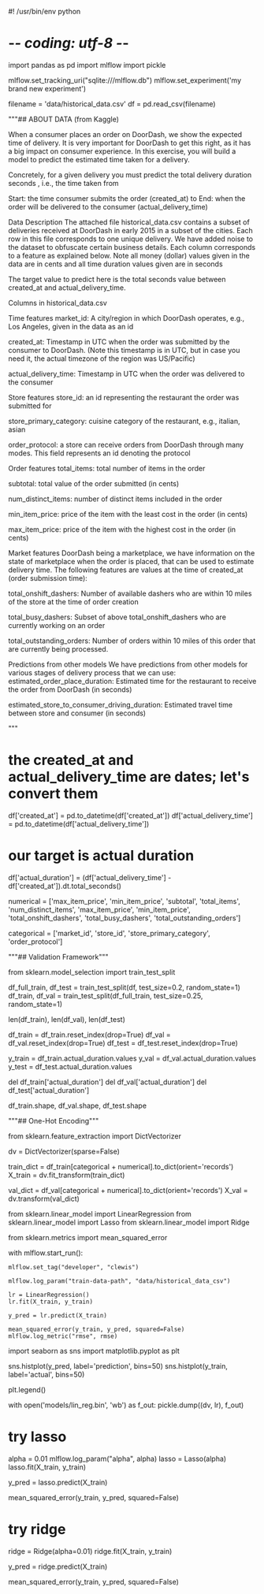 #! /usr/bin/env python
# -*- coding: utf-8 -*-

import pandas as pd
import mlflow
import pickle

mlflow.set_tracking_uri("sqlite:///mlflow.db")
mlflow.set_experiment('my brand new experiment')

filename = 'data/historical_data.csv'
df = pd.read_csv(filename)

"""## ABOUT DATA (from Kaggle)

When a consumer places an order on DoorDash, we show the expected time of delivery. It is very important for DoorDash to get this right, as it has a big impact on consumer experience. In this exercise, you will build a model to predict the estimated time taken for a delivery.

Concretely, for a given delivery you must predict the total delivery duration seconds , i.e., the time taken from

Start: the time consumer submits the order (created_at) to
End: when the order will be delivered to the consumer (actual_delivery_time)

Data Description
The attached file historical_data.csv contains a subset of deliveries received at DoorDash in early 2015 in a subset of the cities. Each row in this file corresponds to one unique delivery. We have added noise to the dataset to obfuscate certain business details. Each column corresponds to a feature as explained below. Note all money (dollar) values given in the data are in cents and all time duration values given are in seconds

The target value to predict here is the total seconds value between created_at and actual_delivery_time.

Columns in historical_data.csv

Time features
market_id: A city/region in which DoorDash operates, e.g., Los Angeles, given in the data as an id

created_at: Timestamp in UTC when the order was submitted by the consumer to DoorDash. (Note this timestamp is in UTC, but in case you need it, the actual timezone of the region was US/Pacific)

actual_delivery_time: Timestamp in UTC when the order was delivered to the consumer

Store features
store_id: an id representing the restaurant the order was submitted for

store_primary_category: cuisine category of the restaurant, e.g., italian, asian

order_protocol: a store can receive orders from DoorDash through many modes. This field represents an id denoting the protocol

Order features
total_items: total number of items in the order

subtotal: total value of the order submitted (in cents)

num_distinct_items: number of distinct items included in the order

min_item_price: price of the item with the least cost in the order (in cents)

max_item_price: price of the item with the highest cost in the order (in cents)

Market features
DoorDash being a marketplace, we have information on the state of marketplace when the order is placed, that can be used to estimate delivery time. The following features are values at the time of created_at (order submission time):

total_onshift_dashers: Number of available dashers who are within 10 miles of the store at the time of order creation

total_busy_dashers: Subset of above total_onshift_dashers who are currently working on an order

total_outstanding_orders: Number of orders within 10 miles of this order that are currently being processed.

Predictions from other models
We have predictions from other models for various stages of delivery process that we can use:
estimated_order_place_duration: Estimated time for the restaurant to receive the order from DoorDash (in seconds)

estimated_store_to_consumer_driving_duration: Estimated travel time between store and consumer (in seconds)

"""

# the created_at and actual_delivery_time are dates;  let's convert them
df['created_at'] = pd.to_datetime(df['created_at'])
df['actual_delivery_time'] = pd.to_datetime(df['actual_delivery_time'])

# our target is actual duration
df['actual_duration'] = (df['actual_delivery_time'] - df['created_at']).dt.total_seconds()


numerical = ['max_item_price', 'min_item_price', 'subtotal', 'total_items', 'num_distinct_items', 'max_item_price', 'min_item_price', 'total_onshift_dashers', 'total_busy_dashers', 'total_outstanding_orders']

categorical = ['market_id', 'store_id', 'store_primary_category', 'order_protocol']

"""## Validation Framework"""

from sklearn.model_selection import train_test_split

df_full_train, df_test = train_test_split(df, test_size=0.2, random_state=1)
df_train, df_val = train_test_split(df_full_train, test_size=0.25, random_state=1)

len(df_train), len(df_val), len(df_test)

df_train = df_train.reset_index(drop=True)
df_val = df_val.reset_index(drop=True)
df_test = df_test.reset_index(drop=True)

y_train = df_train.actual_duration.values
y_val = df_val.actual_duration.values
y_test = df_test.actual_duration.values

del df_train['actual_duration']
del df_val['actual_duration']
del df_test['actual_duration']

df_train.shape, df_val.shape, df_test.shape

"""## One-Hot Encoding"""

from sklearn.feature_extraction import DictVectorizer

dv = DictVectorizer(sparse=False)

train_dict = df_train[categorical + numerical].to_dict(orient='records')
X_train = dv.fit_transform(train_dict)

val_dict = df_val[categorical + numerical].to_dict(orient='records')
X_val = dv.transform(val_dict)

from sklearn.linear_model import LinearRegression
from sklearn.linear_model import Lasso
from sklearn.linear_model import Ridge

from sklearn.metrics import mean_squared_error


with mlflow.start_run():
    
    mlflow.set_tag("developer", "clewis")

    mlflow.log_param("train-data-path", "data/historical_data_csv")   
        
    lr = LinearRegression()
    lr.fit(X_train, y_train)

    y_pred = lr.predict(X_train)

    mean_squared_error(y_train, y_pred, squared=False)
    mlflow.log_metric("rmse", rmse)



import seaborn as sns
import matplotlib.pyplot as plt

sns.histplot(y_pred, label='prediction', bins=50)
sns.histplot(y_train, label='actual', bins=50)

plt.legend()

with open('models/lin_reg.bin', 'wb') as f_out:
    pickle.dump((dv, lr), f_out)

# try lasso
alpha = 0.01
mlflow.log_param("alpha", alpha)
lasso = Lasso(alpha)
lasso.fit(X_train, y_train)

y_pred = lasso.predict(X_train)

mean_squared_error(y_train, y_pred, squared=False)

# try ridge
ridge = Ridge(alpha=0.01)
ridge.fit(X_train, y_train)

y_pred = ridge.predict(X_train)

mean_squared_error(y_train, y_pred, squared=False)

